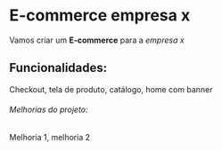# E-commerce empresa x

Vamos criar um **E-commerce** para a *empresa x*

## Funcionalidades:

Checkout, tela de produto, catálogo, home com banner

###### Melhorias do projeto:

Melhoria 1, melhoria 2